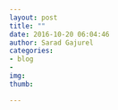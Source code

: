 ```yaml
---
layout: post
title: ""
date: 2016-10-20 06:04:46
author: Sarad Gajurel
categories:
- blog
- 
img: 
thumb: 

---
```



